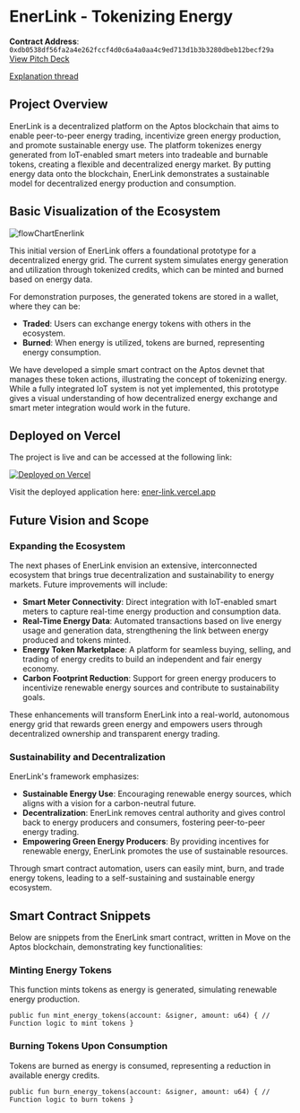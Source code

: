 EnerLink - Tokenizing Energy
====================================

**Contract Address**: `0xdb0538df56fa2a4e262fccf4d0c6a4a0aa4c9ed713d1b3b3280dbeb12becf29a`\
[View Pitch Deck](https://www.canva.com/design/DAGVJcYX5MM/hx1je2wHqaqpCh6-3sVnRA/view?utm_content=DAGVJcYX5MM&utm_campaign=designshare&utm_medium=link2&utm_source=uniquelinks&utlId=h31e56aab16)

[Explanation thread](https://x.com/Singh04A/status/1858576620899996123)

Project Overview
----------------

EnerLink is a decentralized platform on the Aptos blockchain that aims to enable peer-to-peer energy trading, incentivize green energy production, and promote sustainable energy use. The platform tokenizes energy generated from IoT-enabled smart meters into tradeable and burnable tokens, creating a flexible and decentralized energy market. By putting energy data onto the blockchain, EnerLink demonstrates a sustainable model for decentralized energy production and consumption.

Basic Visualization of the Ecosystem
------------------------------------

![flowChartEnerlink](https://github.com/user-attachments/assets/a4e01690-6d43-414d-8288-92d8f540809f)


This initial version of EnerLink offers a foundational prototype for a decentralized energy grid. The current system simulates energy generation and utilization through tokenized credits, which can be minted and burned based on energy data.

For demonstration purposes, the generated tokens are stored in a wallet, where they can be:

-   **Traded**: Users can exchange energy tokens with others in the ecosystem.
-   **Burned**: When energy is utilized, tokens are burned, representing energy consumption.

We have developed a simple smart contract on the Aptos devnet that manages these token actions, illustrating the concept of tokenizing energy. While a fully integrated IoT system is not yet implemented, this prototype gives a visual understanding of how decentralized energy exchange and smart meter integration would work in the future.

## Deployed on Vercel

The project is live and can be accessed at the following link:

[![Deployed on Vercel](https://img.shields.io/badge/Vercel-Deployed%20on%20Vercel-black?logo=vercel&style=for-the-badge)](https://ener-link.vercel.app)

Visit the deployed application here: [ener-link.vercel.app](https://ener-link.vercel.app)


Future Vision and Scope
-----------------------

### Expanding the Ecosystem

The next phases of EnerLink envision an extensive, interconnected ecosystem that brings true decentralization and sustainability to energy markets. Future improvements will include:

-   **Smart Meter Connectivity**: Direct integration with IoT-enabled smart meters to capture real-time energy production and consumption data.
-   **Real-Time Energy Data**: Automated transactions based on live energy usage and generation data, strengthening the link between energy produced and tokens minted.
-   **Energy Token Marketplace**: A platform for seamless buying, selling, and trading of energy credits to build an independent and fair energy economy.
-   **Carbon Footprint Reduction**: Support for green energy producers to incentivize renewable energy sources and contribute to sustainability goals.

These enhancements will transform EnerLink into a real-world, autonomous energy grid that rewards green energy and empowers users through decentralized ownership and transparent energy trading.

### Sustainability and Decentralization

EnerLink's framework emphasizes:

-   **Sustainable Energy Use**: Encouraging renewable energy sources, which aligns with a vision for a carbon-neutral future.
-   **Decentralization**: EnerLink removes central authority and gives control back to energy producers and consumers, fostering peer-to-peer energy trading.
-   **Empowering Green Energy Producers**: By providing incentives for renewable energy, EnerLink promotes the use of sustainable resources.

Through smart contract automation, users can easily mint, burn, and trade energy tokens, leading to a self-sustaining and sustainable energy ecosystem.

Smart Contract Snippets
-----------------------

Below are snippets from the EnerLink smart contract, written in Move on the Aptos blockchain, demonstrating key functionalities:

### Minting Energy Tokens

This function mints tokens as energy is generated, simulating renewable energy production.

`public fun mint_energy_tokens(account: &signer, amount: u64) {
    // Function logic to mint tokens
}`

### Burning Tokens Upon Consumption

Tokens are burned as energy is consumed, representing a reduction in available energy credits.


`public fun burn_energy_tokens(account: &signer, amount: u64) {
    // Function logic to burn tokens
}`
